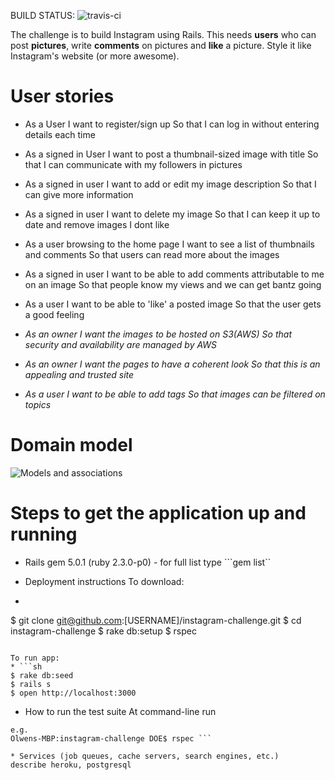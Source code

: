 
 BUILD STATUS: ![travis-ci](https://travis-ci.org/olwend/instagram-challenge.svg?branch=master)

The challenge is to build Instagram using Rails.
This needs **users** who can post **pictures**, write **comments** on pictures and **like** a picture. Style it like Instagram's website (or more awesome).

User stories
============
* As a User
I want to register/sign up
So that I can log in without entering details each time

* As a signed in User
I want to post a thumbnail-sized image with title
So that I can communicate with my followers in pictures

* As a signed in user
I want to add or edit my image description
So that I can give more information   

* As a signed in user
I want to delete my image 
So that I can keep it up to date and remove images I dont like  

* As a user browsing to the home page
I want to see a list of thumbnails and comments
So that users can read more about the images

* As a signed in user
I want to be able to add comments attributable to me on an image
So that people know my views and we can get bantz going

* As a user
I want to be able to 'like' a posted image
So that the user gets a good feeling


* _As an owner
I want the images to be hosted on S3(AWS)
So that security and availability are managed by AWS_

* _As an owner
I want the pages to have a coherent look
So that this is an appealing and trusted site_

* _As a user
I want to be able to add tags
So that images can be filtered on topics_

Domain model
============
![Models and associations](https://github.comolwend/instagram-challenge/blob/master/gram_models.jpg)

Steps to get the application up and running
=============================================

* Rails gem 5.0.1 (ruby 2.3.0-p0) - for full list type ```gem list``

* Deployment instructions
To download:
* ```sh
$ git clone git@github.com:[USERNAME]/instagram-challenge.git
$ cd instagram-challenge
$ rake db:setup
$ rspec
```

To run app:
* ```sh
$ rake db:seed
$ rails s
$ open http://localhost:3000
```

* How to run the test suite
At command-line run 
```rspec
e.g.
Olwens-MBP:instagram-challenge DOE$ rspec ```

* Services (job queues, cache servers, search engines, etc.)
describe heroku, postgresql

